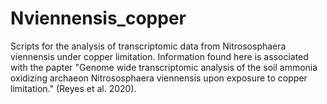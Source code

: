 # Nviennensis_copper
Scripts for the analysis of transcriptomic data from Nitrososphaera viennensis under copper limitation. Information found here is associated with the papter "Genome wide transcriptomic analysis of the soil ammonia oxidizing archaeon Nitrososphaera viennensis upon exposure to copper limitation." (Reyes et al. 2020).

